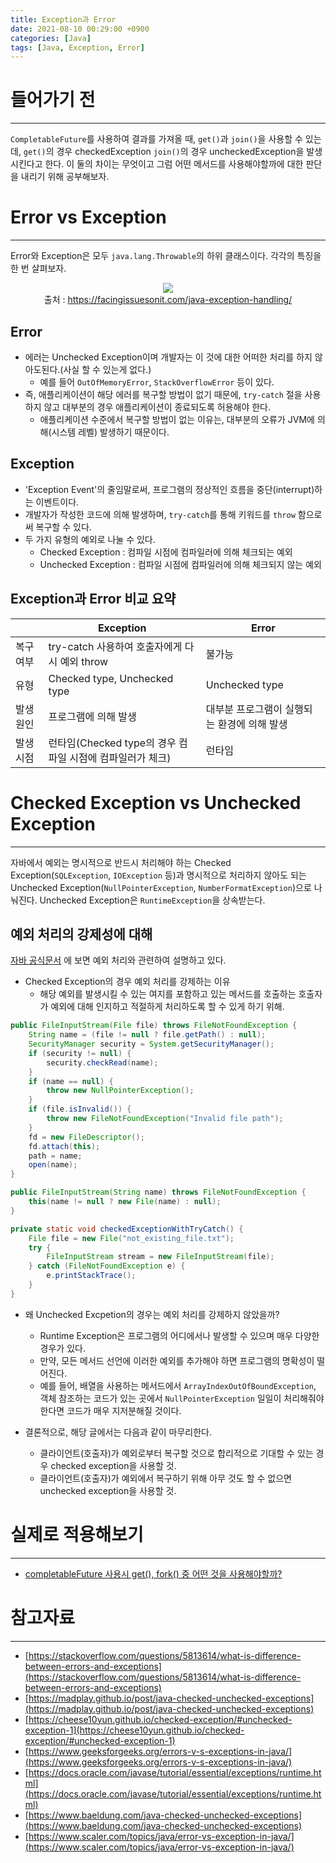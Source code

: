 ```yaml
---
title: Exception과 Error
date: 2021-08-10 00:29:00 +0900
categories: [Java]
tags: [Java, Exception, Error]
---
```


# 들어가기 전
---
`CompletableFuture`를 사용하여 결과를 가져올 때, `get()`과 `join()`을 사용할 수 있는데, `get()`의 경우 checkedException `join()`의 경우 uncheckedException을 발생시킨다고 한다.
이 둘의 차이는 무엇이고 그럼 어떤 메서드를 사용해야할까에 대한 판단을 내리기 위해 공부해보자.

# Error vs Exception
---
Error와 Exception은 모두 `java.lang.Throwable`의 하위 클래스이다. 각각의 특징을 한 번 살펴보자.

<figure align = "center">
  <img src = "https://user-images.githubusercontent.com/64415489/129588147-11aa5bbe-8273-40b3-b2fd-9e8a1b40b5d5.png"/>
  <figcaption align="center">출처 : <a href="https://facingissuesonit.com/java-exception-handling/">https://facingissuesonit.com/java-exception-handling/</a></figcaption>
</figure>

## Error
- 에러는 Unchecked Exception이며 개발자는 이 것에 대한 어떠한 처리를 하지 않아도된다.(사실 할 수 있는게 없다.)
  - 예를 들어 `OutOfMemoryError`, `StackOverflowError` 등이 있다.
- 즉, 애플리케이션이 해당 에러를 복구할 방법이 없기 때문에, `try-catch` 절을 사용하지 않고 대부분의 경우 애플리케이션이 종료되도록 허용해야 한다.
  - 애플리케이션 수준에서 복구할 방법이 없는 이유는, 대부분의 오류가 JVM에 의해(시스템 레벨) 발생하기 때문이다.

## Exception
- 'Exception Event'의 줄임말로써, 프로그램의 정상적인 흐름을 중단(interrupt)하는 이벤트이다.
- 개발자가 작성한 코드에 의해 발생하며, `try-catch`를 통해 키워드를 `throw` 함으로써 복구할 수 있다.
- 두 가지 유형의 예외로 나눌 수 있다.
  - Checked Exception : 컴파일 시점에 컴파일러에 의해 체크되는 예외
  - Unchecked Exception : 컴파일 시점에 컴파일러에 의해 체크되지 않는 예외

## Exception과 Error 비교 요약

|     |Exception|Error|
|-----|---------|-----|
|복구 여부|try-catch 사용하여 호출자에게 다시 예외 throw|불가능|
|유형|Checked type, Unchecked type|Unchecked type|
|발생 원인|프로그램에 의해 발생|대부분 프로그램이 실행되는 환경에 의해 발생|
|발생 시점|런타임(Checked type의 경우 컴파일 시점에 컴파일러가 체크)|런타임|

# Checked Exception vs Unchecked Exception
---
자바에서 예외는 명시적으로 반드시 처리해야 하는 Checked Exception(`SQLException`, `IOException` 등)과
명시적으로 처리하지 않아도 되는 Unchecked Exception(`NullPointerException`, `NumberFormatException`)으로 나눠진다.
Unchecked Exception은 `RuntimeException`을 상속받는다.

## 예외 처리의 강제성에 대해
[자바 공식문서](https://docs.oracle.com/javase/tutorial/essential/exceptions/runtime.html) 에 보면 예외 처리와 관련하여 설명하고 있다.

- Checked Exception의 경우 예외 처리를 강제하는 이유
  - 해당 예외를 발생시킬 수 있는 여지를 포함하고 있는 메서드를 호출하는 호출자가 예외에 대해 인지하고 적절하게 처리하도록 할 수 있게 하기 위해.

```java
public FileInputStream(File file) throws FileNotFoundException {
    String name = (file != null ? file.getPath() : null);
    SecurityManager security = System.getSecurityManager();
    if (security != null) {
        security.checkRead(name);
    }
    if (name == null) {
        throw new NullPointerException();
    }
    if (file.isInvalid()) {
        throw new FileNotFoundException("Invalid file path");
    }
    fd = new FileDescriptor();
    fd.attach(this);
    path = name;
    open(name);
}

public FileInputStream(String name) throws FileNotFoundException {
    this(name != null ? new File(name) : null);
}
```

```java
private static void checkedExceptionWithTryCatch() {
    File file = new File("not_existing_file.txt");
    try {
        FileInputStream stream = new FileInputStream(file);
    } catch (FileNotFoundException e) {
        e.printStackTrace();
    }
}
```

- 왜 Unchecked Excpetion의 경우는 예외 처리를 강제하지 않았을까?
  - Runtime Exception은 프로그램의 어디에서나 발생할 수 있으며 매우 다양한 경우가 있다.
  - 만약, 모든 메서드 선언에 이러한 예외를 추가해야 하면 프로그램의 명확성이 떨어진다.
  - 예를 들어, 배열을 사용하는 메서드에서 `ArrayIndexOutOfBoundException`, 객체 참조하는 코드가 있는 곳에서 `NullPointerException` 일일이 처리해줘야한다면 코드가 매우 지저분해질 것이다.

- 결론적으로, 해당 글에서는 다음과 같이 마무리한다.
  - 클라이언트(호출자)가 예외로부터 복구할 것으로 합리적으로 기대할 수 있는 경우 checked exception을 사용할 것.
  - 클라이언트(호출자)가 예외에서 복구하기 위해 아무 것도 할 수 없으면 unchecked exception을 사용할 것.

# 실제로 적용해보기
---
- [completableFuture 사용시 get(), fork() 중 어떤 것을 사용해야할까?](https://zz9z9.github.io/posts/applying-java-async-for-performance/#after-completablefuture-%EC%A0%81%EC%9A%A9)

# 참고자료
---
- [https://stackoverflow.com/questions/5813614/what-is-difference-between-errors-and-exceptions](https://stackoverflow.com/questions/5813614/what-is-difference-between-errors-and-exceptions)
- [https://madplay.github.io/post/java-checked-unchecked-exceptions](https://madplay.github.io/post/java-checked-unchecked-exceptions)
- [https://cheese10yun.github.io/checked-exception/#unchecked-exception-1](https://cheese10yun.github.io/checked-exception/#unchecked-exception-1)
- [https://www.geeksforgeeks.org/errors-v-s-exceptions-in-java/](https://www.geeksforgeeks.org/errors-v-s-exceptions-in-java/)
- [https://docs.oracle.com/javase/tutorial/essential/exceptions/runtime.html](https://docs.oracle.com/javase/tutorial/essential/exceptions/runtime.html)
- [https://www.baeldung.com/java-checked-unchecked-exceptions](https://www.baeldung.com/java-checked-unchecked-exceptions)
- [https://www.scaler.com/topics/java/error-vs-exception-in-java/](https://www.scaler.com/topics/java/error-vs-exception-in-java/)
